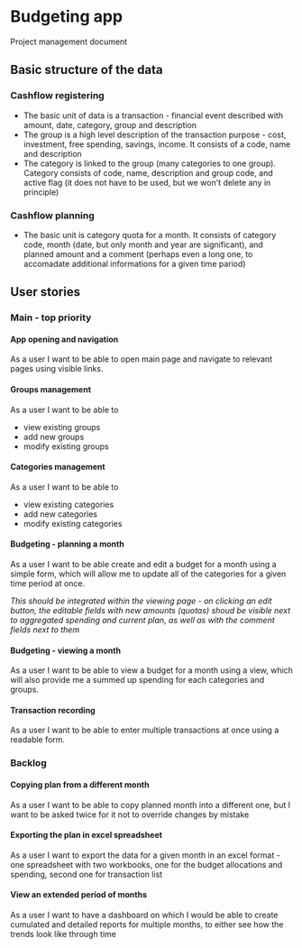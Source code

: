 # Budgeting app
Project management document

## Basic structure of the data

### Cashflow registering
* The basic unit of data is a transaction - financial event described with amount, date, category, group and description
* The group is a high level description of the transaction purpose - cost, investment, free spending, savings, income. It consists of a code, name and description
* The category is linked to the group (many categories to one group). Category consists of code, name, description and group code, and active flag (it does not have to be used, but we won't delete any in principle)

### Cashflow planning
* The basic unit is category quota for a month. It consists of category code, month (date, but only month and year are significant), and planned amount and a comment (perhaps even a long one, to accomadate additional informations for a given time pariod)

## User stories

### Main - top priority

#### App opening and navigation
As a user I want to be able to open main page and navigate to relevant pages using visible links.

#### Groups management
As a user I want to be able to 
* view existing groups
* add new groups
* modify existing groups

#### Categories management
As a user I want to be able to 
* view existing categories
* add new categories
* modify existing categories

#### Budgeting - planning a month
As a user I want to be able create and edit a budget for a month using a simple form, which will allow me to update all of the categories for a given time period at once. 

_This should be integrated within the viewing page - on clicking an edit button, the editable fields with new amounts (quotas) shoud be visible next to aggregated spending and current plan, as well as with the comment fields next to them_

#### Budgeting - viewing a month
As a user I want to be able to view a budget for a month using a view, which will also provide me a summed up spending for each categories and groups.

#### Transaction recording
As a user I want to be able to enter multiple transactions at once using a readable form.

### Backlog
#### Copying plan from a different month
As a user I want to be able to copy planned month into a different one, but I want to be asked twice for it not to override changes by mistake

#### Exporting the plan in excel spreadsheet
As a user I want to export the data for a given month in an excel format - one spreadsheet with two workbooks, one for the budget allocations and spending, second one for transaction list

#### View an extended period of months
As a user I want to have a dashboard on which I would be able to create cumulated and detailed reports for multiple months, to either see how the trends look like through time